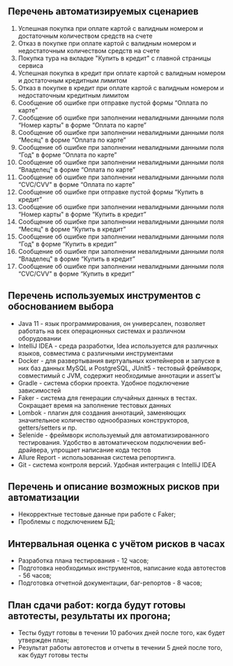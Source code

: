 ## Перечень автоматизируемых сценариев

1. Успешная покупка при оплате картой с валидным номером и достаточным количеством средств на счете
2. Отказ в покупке при оплате картой с валидным номером и недостаточным количеством средств на счете
3. Покупка тура на вкладке "Купить в кредит" с главной страницы сервиса
4. Успешная покупка в кредит при оплате картой с валидным номером и достаточным кредитным лимитом
5. Отказ в покупке в кредит при оплате картой с валидным номером и недостаточным кредитным лимитом
6. Сообщение об ошибке при отправке пустой формы “Оплата по карте”
7. Сообщение об ошибке при заполнении невалидными данными поля “Номер карты" в форме “Оплата по карте”
8. Сообщение об ошибке при заполнении невалидными данными поля “Месяц" в форме “Оплата по карте”
9. Сообщение об ошибке при заполнении невалидными данными поля “Год" в форме “Оплата по карте”
10. Сообщение об ошибке при заполнении невалидными данными поля “Владелец" в форме “Оплата по карте”
11. Сообщение об ошибке при заполнении невалидными данными поля “CVC/CVV" в форме “Оплата по карте”
12. Сообщение об ошибке при отправке пустой формы “Купить в кредит”
13. Сообщение об ошибке при заполнении невалидными данными поля “Номер карты" в форме “Купить в кредит”
8. Сообщение об ошибке при заполнении невалидными данными поля “Месяц" в форме “Купить в кредит”
9. Сообщение об ошибке при заполнении невалидными данными поля “Год" в форме “Купить в кредит”
10. Сообщение об ошибке при заполнении невалидными данными поля “Владелец" в форме “Купить в кредит”
11. Сообщение об ошибке при заполнении невалидными данными поля “CVC/CVV" в форме “Купить в кредит”


## Перечень используемых инструментов с обоснованием выбора

+ Java 11 - язык программирования, он универсален, позволяет работать на всех операционных системах и различном оборудовании
+ IntelliJ IDEA - среда разработки, Idea используется для различных языков, совместима с различными инструментами
+ Docker - для развертывания виртуальных контейнеров и запуске в них баз данных MySQL и PostgreSQL, JUnit5 - тестовый фреймворк, совместимый с JVM, содержит необходимые аннотации и assert’ы
+ Gradle - система сборки проекта. Удобное подключение зависимостей
+ Faker - система для генерации случайных данных в тестах. Сокращает время на заполнение тестовых данных
+ Lombok - плагин для создания аннотаций, заменяющих значительное количество однообразных конструкторов, getters/setters и пр.
+ Selenide - фреймворк используемый для автоматизированного тестирования. Удобство в автоматическом подключении веб-драйвера, упрощает написание кода тестов
+ Allure Report - использованная система репортинга.
+ Git - система контроля версий. Удобная интеграция с IntelliJ IDEA


## Перечень и описание возможных рисков при автоматизации
+ Некорректные тестовые данные при работе с Faker;
+ Проблемы с подключением БД;

## Интервальная оценка с учётом рисков в часах
+ Разработка плана тестирования - 12 часов;
+ Подготовка необходимых инструментов, написание кода автотестов - 56 часов;
+ Подготовка отчетной документации, баг-репортов - 8 часов;

## План сдачи работ: когда будут готовы автотесты, результаты их прогона;
+ Тесты будут готовы в течении 10 рабочих дней после того, как будет утвержден план;
+ Результат работы автотестов и отчеты в течении 5 дней после того, как будут готовы тесты

